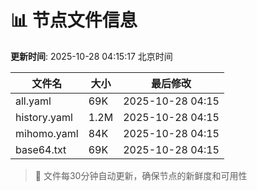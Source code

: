 # 📊 节点文件信息

**更新时间**: 2025-10-28 04:15:17 北京时间

| 文件名 | 大小 | 最后修改 |
|--------|------|----------|
| all.yaml | 69K | 2025-10-28 04:15 |
| history.yaml | 1.2M | 2025-10-28 04:15 |
| mihomo.yaml | 84K | 2025-10-28 04:15 |
| base64.txt | 69K | 2025-10-28 04:15 |

> 🔄 文件每30分钟自动更新，确保节点的新鲜度和可用性

